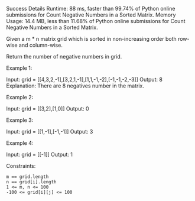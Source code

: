 Success
Details
Runtime: 88 ms, faster than 99.74% of Python online submissions for Count Negative Numbers in a Sorted Matrix.
Memory Usage: 14.4 MB, less than 11.68% of Python online submissions for Count Negative Numbers in a Sorted Matrix.

Given a m * n matrix grid which is sorted in non-increasing order both row-wise and column-wise. 

Return the number of negative numbers in grid.

 

Example 1:

Input: grid = [[4,3,2,-1],[3,2,1,-1],[1,1,-1,-2],[-1,-1,-2,-3]]
Output: 8
Explanation: There are 8 negatives number in the matrix.

Example 2:

Input: grid = [[3,2],[1,0]]
Output: 0

Example 3:

Input: grid = [[1,-1],[-1,-1]]
Output: 3

Example 4:

Input: grid = [[-1]]
Output: 1

 

Constraints:

    m == grid.length
    n == grid[i].length
    1 <= m, n <= 100
    -100 <= grid[i][j] <= 100
